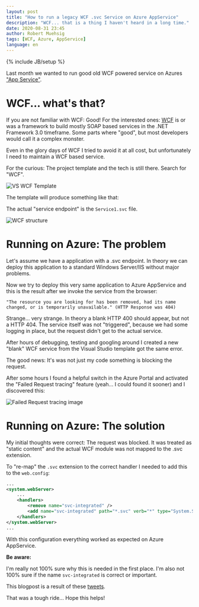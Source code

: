 ```yaml
---
layout: post
title: "How to run a legacy WCF .svc Service on Azure AppService"
description: "WCF... that is a thing I haven't heard in a long time."
date: 2020-08-31 23:45
author: Robert Muehsig
tags: [WCF, Azure, AppService]
language: en
---
```


{% include JB/setup %}

Last month we wanted to run good old WCF powered service on Azures ["App Service"](https://azure.microsoft.com/en-us/services/app-service/web/). 

# WCF... what's that?

If you are not familiar with WCF: Good! For the interested ones: [WCF](https://en.wikipedia.org/wiki/Windows_Communication_Foundation) is or was a framework to build mostly SOAP based services in the .NET Framework 3.0 timeframe. Some parts where "good", but most developers would call it a complex monster. 

Even in the glory days of WCF I tried to avoid it at all cost, but unfortunately I need to maintain a WCF based service. 

For the curious: The project template and the tech is still there. Search for "WCF".

![VS WCF Template]({{BASE_PATH}}/assets/md-images/2020-08-31/template.png "VS WCF Template")

The template will produce something like that:

The actual "service endpoint" is the `Service1.svc` file.

![WCF structure]({{BASE_PATH}}/assets/md-images/2020-08-31/structure.png "WCF structure")

# Running on Azure: The problem

Let's assume we have a application with a .svc endpoint. In theory we can deploy this application to a standard Windows Server/IIS without major problems.

Now we try to deploy this very same application to Azure AppService and this is the result after we invoke the service from the browser:

    "The resource you are looking for has been removed, had its name changed, or is temporarily unavailable." (HTTP Response was 404)

Strange... very strange. In theory a blank HTTP 400 should appear, but not a HTTP 404. The service itself was not "triggered", because we had some logging in place, but the request didn't get to the actual service.

After hours of debugging, testing and googling around I created a new "blank" WCF service from the Visual Studio template got the same error.

The good news: It's was not just my code something is blocking the request. 

After some hours I found a helpful switch in the Azure Portal and activated the "Failed Request tracing" feature (yeah... I could found it sooner) and I discovered this:

![Failed Request tracing image]({{BASE_PATH}}/assets/md-images/2020-08-31/fail.png "Failed Request tracing")

# Running on Azure: The solution

My initial thoughts were correct: The request was blocked. It was treated as "static content" and the actual WCF module was not mapped to the .svc extension.

To "re-map" the `.svc` extension to the correct handler I needed to add this to the `web.config`:

```xml
...
<system.webServer>
    ...
	<handlers>
		<remove name="svc-integrated" />
		<add name="svc-integrated" path="*.svc" verb="*" type="System.ServiceModel.Activation.HttpHandler" resourceType="File" preCondition="integratedMode" />
	</handlers>
</system.webServer>
...

```

With this configuration everything worked as expected on Azure AppService.

__Be aware:__

I'm really not 100% sure why this is needed in the first place. I'm also not 100% sure if the name `svc-integrated` is correct or important.

This blogpost is a result of these [tweets](https://twitter.com/robert0muehsig/status/1297915212541186056?s=20).

That was a tough ride... Hope this helps!
